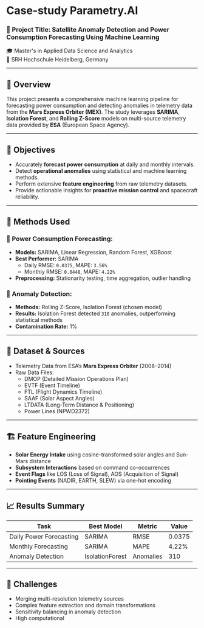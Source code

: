 # Case-study Parametry.AI

### 📘 Project Title: Satellite Anomaly Detection and Power Consumption Forecasting Using Machine Learning  
🎓 Master's in Applied Data Science and Analytics  
🏫 SRH Hochschule Heidelberg, Germany

---

## 📌 Overview

This project presents a comprehensive machine learning pipeline for forecasting power consumption and detecting anomalies in telemetry data from the **Mars Express Orbiter (MEX)**. The study leverages **SARIMA**, **Isolation Forest**, and **Rolling Z-Score** models on multi-source telemetry data provided by **ESA** (European Space Agency).

---

## 🎯 Objectives

- Accurately **forecast power consumption** at daily and monthly intervals.
- Detect **operational anomalies** using statistical and machine learning methods.
- Perform extensive **feature engineering** from raw telemetry datasets.
- Provide actionable insights for **proactive mission control** and spacecraft reliability.

---

## 🧠 Methods Used

### 🔧 Power Consumption Forecasting:
- **Models:** SARIMA, Linear Regression, Random Forest, XGBoost
- **Best Performer:** SARIMA  
  - Daily RMSE: `0.0375`, MAPE: `3.56%`
  - Monthly RMSE: `0.0448`, MAPE: `4.22%`
- **Preprocessing:** Stationarity testing, time aggregation, outlier handling

### 🚨 Anomaly Detection:
- **Methods:** Rolling Z-Score, Isolation Forest (chosen model)
- **Results:** Isolation Forest detected `310` anomalies, outperforming statistical methods
- **Contamination Rate:** 1%

---

## 📂 Dataset & Sources

- Telemetry Data from ESA’s **Mars Express Orbiter** (2008–2014)
- Raw Data Files:  
  - DMOP (Detailed Mission Operations Plan)  
  - EVTF (Event Timeline)  
  - FTL (Flight Dynamics Timeline)  
  - SAAF (Solar Aspect Angles)  
  - LTDATA (Long-Term Distance & Positioning)  
  - Power Lines (NPWD2372)

---

## 🏗️ Feature Engineering

- **Solar Energy Intake** using cosine-transformed solar angles and Sun-Mars distance
- **Subsystem Interactions** based on command co-occurrences
- **Event Flags** like LOS (Loss of Signal), AOS (Acquisition of Signal)
- **Pointing Events** (NADIR, EARTH, SLEW) via one-hot encoding

---

## 📈 Results Summary

| Task                     | Best Model     | Metric   | Value       |
|--------------------------|----------------|----------|-------------|
| Daily Power Forecasting  | SARIMA         | RMSE     | 0.0375      |
| Monthly Forecasting      | SARIMA         | MAPE     | 4.22%       |
| Anomaly Detection        | IsolationForest| Anomalies| 310         |

---

## 🧩 Challenges

- Merging multi-resolution telemetry sources
- Complex feature extraction and domain transformations
- Sensitivity balancing in anomaly detection
- High computational
